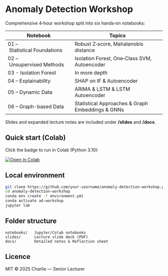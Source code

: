 # Anomaly Detection Workshop

Comprehensive 4‑hour workshop split into six hands‑on notebooks:

| Notebook | Topics |
|----------|--------|
| 01 – Statistical Foundations | Robust Z‑score, Mahalanobis distance |
| 02 – Unsupervised Methods | Isolation Forest, One‑Class SVM, Autoencoder |
| 03 - Isolation Forest | In more depth
| 04 – Explainability | SHAP on IF & Autoencoder |
| 05 – Dynamic Data | ARIMA & LSTM & LSTM Autoencoder |
| 06 – Graph-based Data | Statistical Approaches & Graph Embeddings & GNNs |

Slides and expanded lecture notes are included under **/slides** and **/docs**.

## Quick start (Colab)

Click the badge to run in Colab (Python 3.10):

[![Open In Colab](https://colab.research.google.com/assets/colab-badge.svg)](https://colab.research.google.com/github/your‑username/anomaly-detection-workshop/blob/main/notebooks/01_statistical_foundations.ipynb)

## Local environment

```bash
git clone https://github.com/your‑username/anomaly-detection-workshop.git
cd anomaly-detection-workshop
conda env create -f environment.yml
conda activate ad‑workshop
jupyter lab
```

## Folder structure

```
notebooks/   Jupyter/Colab notebooks
slides/      Lecture slide deck (PDF)
docs/        Detailed notes & Reflection sheet
```

## Licence

MIT © 2025 Charlie — Senior Lecturer
